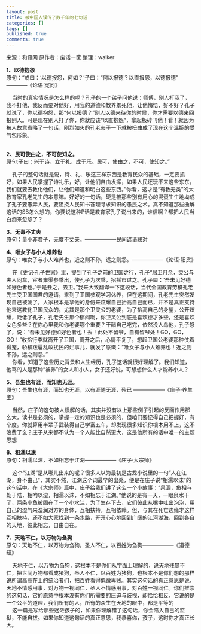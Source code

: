 ```yaml
---
layout: post
title: 被中国人误传了数千年的七句话
categories: []
tags: []
published: true
comments: true
---
```

<p><p>来源：和讯网 原作者：废话一筐 整理：walker</p>
<p><strong>1、以德抱怨</strong><br />原句：“或曰：‘以德报怨，何如？’子曰：“何以报德？以直报怨，以德报德” ————《论语 宪问》</p>
<p>&nbsp;&nbsp;&nbsp; 当时的真实情况是怎么样的呢？孔子的一个弟子问他说：师傅，别人打我了，我不打他，我反而要对他好，用我的道德和教养羞死他，让他悔悟，好不好？孔子就说了，你以德抱怨，那“何以报德？”别人以德来待你的时候，你才需要以德来回报别人。可是现在别人打了你，你就应该“以直抱怨”，拿起板砖飞他！看！就因为被人故意省略了一句话，刚烈如火的孔老夫子一下就被扭曲成了现在这个温婉的受气包形象。</p>
<p><br /><strong>2、民可使由之，不可使知之。</strong><br />原句:子曰：兴于诗，立于礼，成于乐。民可，使由之，不可，使知之。”</p>
<p>&nbsp;&nbsp;&nbsp; 孔子的整句话就是说，诗、礼、乐这三样东西是教育民众的基础，一定要抓好，如果人民掌握了诗礼乐，好，让他们自由发挥，如果人民还玩不来这些东东，我们就要去教化他们，让他们知道和明白这些东西。”你看，这才是“有教无类”的大教育家孔老先生的本意嘛。好好的一句话，硬是被那些别有用心的混蛋生生地坳成了孔子要愚弄人民，要阻挠人民知书答理寻求知识的愚民之术。真不知道那些曲解这话的SB怎么想的，你要说这种P话是教育家孔子说出来的，谁信啊？都把人民当白痴来忽悠了？</p>
<p><strong>3、无毒不丈夫<br /></strong>原句：量小非君子，无度不丈夫。——————民间谚语联对</p>
<p><strong>4、唯女子与小人难养也</strong><br />原句：唯女子与小人难养也，近之则不孙，远之则怨。——————《论语·阳货》</p>
<p>&nbsp;&nbsp;&nbsp; 在《史记·孔子世家》里，提到了孔子之前的卫国之行，孔子“居卫月余，灵公与夫人同车，宦者雍渠参乘出，使孔子为次乘，招摇市过之。孔子曰：‘吾未见好德如好色者也。’于是丑之，去卫。”我来大致翻译一下这段话，当代全国教育劳模孔老先生受卫国国君的邀请，来到了卫国参观学习休养，但在这期间，孔老先生突然发现自己被涮了，人家根本是拿他的身份来炫耀自己抬高自己而已，并不是真正支持他来这教化卫国民众的，尤其是那个卫灵公的老婆，为了抬高自己的身望，公开炫耀，贬低了孔子，孔老先生那个郁闷啊，你卫灵公到底是喜欢德才多些，还是喜欢女色多些？在你心里我和你老婆哪个重要？干醋自己吃完，依然没人鸟他，孔子怒了，说：“吾未见好德如好色者也！丢！此处不留爷，自有留爷处！GO，GO，GO！”收拾行李就离开了卫国，离开之后，心情平复了，想起卫国公老婆那种仗着得宠，骄横跋扈乱政扰民的烂事儿，就发了感慨：“唯女子与小人难养也！近之则不孙，远之则怨。”<br />&nbsp;&nbsp;&nbsp; 你看，知道了这些历史背景和人生经历，孔子这话就很好理解了。我们知道，他骂的人是那种“被养”的女人和小人，女子还好说，可想想什么人才能养小人？</p>
<p><strong>5、吾生也有涯，而知也无涯。</strong><br />原句：吾生也有涯，而知也无涯，以有涯随无涯，殆已 ——————《庄子·养生主》</p>
<p>&nbsp;&nbsp;&nbsp; 当然，庄子的这句被人误解的话，其实并没有以上那些例子引起的反面作用那么大，读书是必须的，掌握一定的知识也是必须的，但咱们要记得自己把握好，有个度。你就算用半辈子武装得自己学富五车，却发现很多知识你根本用不上，这不浪费了么？庄子从来都不认为一个人能比自然更大，这是他所有的话中唯一的主题思想</p>
<p><strong>6、相濡以沫<br /></strong>原句：相濡以沫，不如相忘于江湖——————《庄子·大宗师》</p>
<p>&nbsp;&nbsp;&nbsp; 这个“江湖”是从哪儿出来的呢？很多人以为最初是古龙小说里的一句“人在江湖，身不由己”，其实不然，江湖这个词最早的出处，便是在庄子说“相濡以沫”的这句话中。在《大宗师》篇中，庄子给我们讲了这么一个小故事：“泉涸，鱼相与处于陆，相呴以湿，相濡以沫，不如相忘于江湖。”他说的是有一天，一眼泉水干了，两条小鱼被困在了一个小水洼，为了生存下去，它们彼此从嘴中吐出泡泡，用自己的湿气来湿润对方的身体，互相扶持，互相依赖。但，与其在死亡边缘才这样互相扶持，还不如大家找到一条水路，开开心心地回到广阔的江河湖海，回到各自的天地，彼此相忘，自由自在。</p>
<p><strong>7、天地不仁，以万物为刍狗<br /></strong>原句：天地不仁，以万物为刍狗，圣人不仁，以百姓为刍狗——————《道德经》</p>
<p>&nbsp;&nbsp;&nbsp; 天地不仁，以万物为刍狗，这根本不是你们从字面上理解的，说天地残暴不仁，把世间万物都看成猪狗，圣人不仁，以百姓为猪狗，也根本不是你们想的那样说所谓高高在上的统治者们，把百姓看得低微卑贱。其实这句话的真正意思是说，天地不情感用事，对万物一视同仁，圣人不情感用事，对百姓一视同仁。你们推崇的这句话，它的原意中根本没有你们所需要的压迫与歧视，却恰恰相反，它说的是一个公平的道理，我们所有的人，所有的众生在天地的眼中，都是平等的<br />&nbsp;&nbsp;&nbsp; 这一篇是写给那些迷茫孩子的，如果你理解错了这句话，你会陷入自己的监狱，不能自拔。如果你知道这句话的真正意思，我恭喜你，孩子，这时你才真正长大。</p></p>
